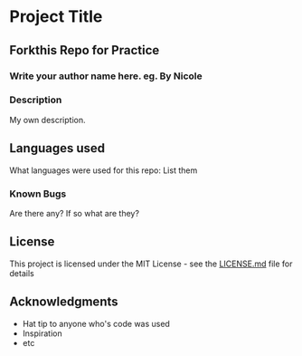 # Project Title

## Forkthis Repo for Practice

### Write your author name here. eg. By Nicole

### Description

My own description.

## Languages used

What languages were used for this repo:
List them

### Known Bugs

Are there any? If so what are they?

## License

This project is licensed under the MIT License - see the 
[LICENSE.md](LICENSE.md) file for details

## Acknowledgments

* Hat tip to anyone who's code was used
* Inspiration
* etc
